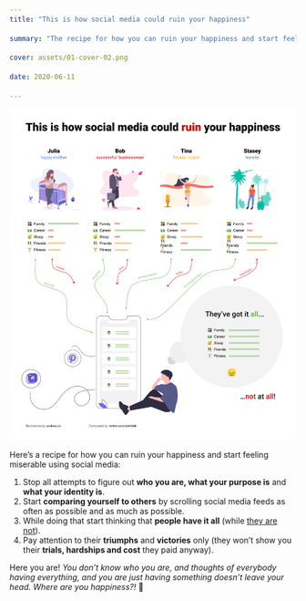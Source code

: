 ```yaml
---
title: "This is how social media could ruin your happiness"

summary: "The recipe for how you can ruin your happiness and start feeling miserable using social media"

cover: assets/01-cover-02.png

date: 2020-06-11

---
```


![This is how social media could ruin your happiness](assets/01-cover.png)

Here’s a recipe for how you can ruin your happiness and start feeling miserable using social media:

1. Stop all attempts to figure out **who you are, what your purpose is** and **what your identity is**.
2. Start **comparing yourself to others** by scrolling social media feeds as often as possible and as much as possible.
3. While doing that start thinking that **people have it all** (while [they are not](https://qz.com/1274601/randi-zuckerbergs-advice-for-achieving-your-life-goals-pick-three/)).
4. Pay attention to their **triumphs** and **victories** only (they won’t show you their **trials, hardships and cost** they paid anyway).

Here you are! *You don’t know who you are, and thoughts of everybody having everything, and you are just having something doesn’t leave your head. Where are you happiness?!* 🧐
